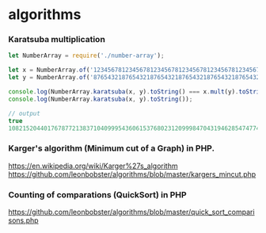 # algorithms

### Karatsuba multiplication

```javascript
let NumberArray = require('./number-array');

let x = NumberArray.of('1234567812345678123456781234567812345678123456781234567812345678');
let y = NumberArray.of('8765432187654321876543218765432187654321876543218765432187654321');

console.log(NumberArray.karatsuba(x, y).toString() === x.mult(y).toString());
console.log(NumberArray.karatsuba(x, y).toString());

// output
true
10821520440176787721383710409995436061537680231209998470431946285474774621551587883554295515927121963112887669545557079622374638
```

### Karger's algorithm (Minimum cut of a Graph) in PHP.

https://en.wikipedia.org/wiki/Karger%27s_algorithm
https://github.com/leonbobster/algorithms/blob/master/kargers_mincut.php

### Counting of comparations (QuickSort) in PHP

https://github.com/leonbobster/algorithms/blob/master/quick_sort_comparisons.php
